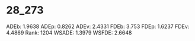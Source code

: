 # 28_273

ADEb: 1.9638
ADEp: 0.8262
ADEv: 2.4331
FDEb: 3.753
FDEp: 1.6237
FDEv: 4.4869
Rank: 1204
WSADE: 1.3979
WSFDE: 2.6648